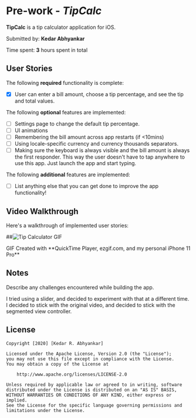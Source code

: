 # Pre-work - *TipCalc*

**TipCalc** is a tip calculator application for iOS.

Submitted by: **Kedar Abhyankar**

Time spent: **3** hours spent in total

## User Stories

The following **required** functionality is complete:

* [x] User can enter a bill amount, choose a tip percentage, and see the tip and total values.

The following **optional** features are implemented:
* [ ] Settings page to change the default tip percentage.
* [ ] UI animations
* [ ] Remembering the bill amount across app restarts (if <10mins)
* [ ] Using locale-specific currency and currency thousands separators.
* [ ] Making sure the keyboard is always visible and the bill amount is always the first responder. This way the user doesn't have to tap anywhere to use this app. Just launch the app and start typing.

The following **additional** features are implemented:

- [ ] List anything else that you can get done to improve the app functionality!

## Video Walkthrough 

Here's a walkthrough of implemented user stories:

##<img src='https://imgur.com/sptulQP' title='Tip Calculator GIF' width='' alt='Tip Calculator GIF' />

<blockquote class="imgur-embed-pub" lang="en" data-id="sptulQP"><a href="//imgur.com/sptulQP"></a></blockquote><script async src="//s.imgur.com/min/embed.js" charset="utf-8"></script>
GIF Created with **QuickTime Player, ezgif.com, and my personal iPhone 11 Pro**

## Notes

Describe any challenges encountered while building the app.

I tried using a slider, and decided to experiment with that at a different time. I decided to stick with the original video, and decided to stick with the segmented view controller.

## License

    Copyright [2020] [Kedar R. Abhyankar]

    Licensed under the Apache License, Version 2.0 (the "License");
    you may not use this file except in compliance with the License.
    You may obtain a copy of the License at

        http://www.apache.org/licenses/LICENSE-2.0

    Unless required by applicable law or agreed to in writing, software
    distributed under the License is distributed on an "AS IS" BASIS,
    WITHOUT WARRANTIES OR CONDITIONS OF ANY KIND, either express or implied.
    See the License for the specific language governing permissions and
    limitations under the License.
